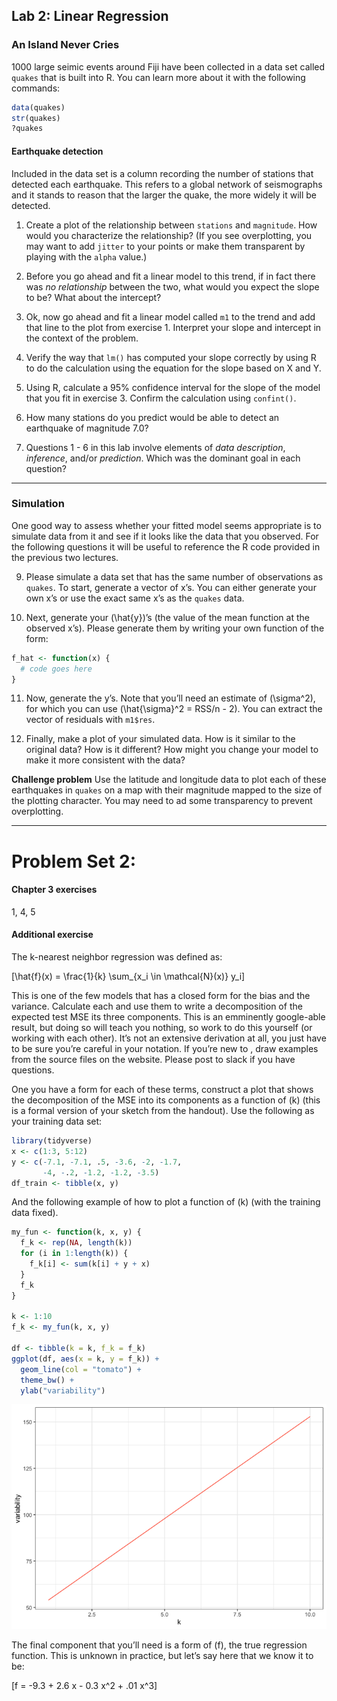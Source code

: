 
## Lab 2: Linear Regression

### An Island Never Cries

1000 large seimic events around Fiji have been collected in a data set
called `quakes` that is built into R. You can learn more about it with
the following commands:

``` r
data(quakes)
str(quakes)
?quakes
```

#### Earthquake detection

Included in the data set is a column recording the number of stations
that detected each earthquake. This refers to a global network of
seismographs and it stands to reason that the larger the quake, the more
widely it will be detected.

1.  Create a plot of the relationship between `stations` and
    `magnitude`. How would you characterize the relationship? (If you
    see overplotting, you may want to add `jitter` to your points or
    make them transparent by playing with the `alpha` value.)

2.  Before you go ahead and fit a linear model to this trend, if in fact
    there was *no relationship* between the two, what would you expect
    the slope to be? What about the intercept?

3.  Ok, now go ahead and fit a linear model called `m1` to the trend and
    add that line to the plot from exercise 1. Interpret your slope and
    intercept in the context of the problem.

4.  Verify the way that `lm()` has computed your slope correctly by
    using R to do the calculation using the equation for the slope based
    on X and Y.

5.  Using R, calculate a 95% confidence interval for the slope of the
    model that you fit in exercise 3. Confirm the calculation using
    `confint()`.

6.  How many stations do you predict would be able to detect an
    earthquake of magnitude 7.0?

7.  Questions 1 - 6 in this lab involve elements of *data description*,
    *inference*, and/or *prediction*. Which was the dominant goal in
    each question?

-----

### Simulation

One good way to assess whether your fitted model seems appropriate is to
simulate data from it and see if it looks like the data that you
observed. For the following questions it will be useful to reference the
R code provided in the previous two lectures.

9.  Please simulate a data set that has the same number of observations
    as `quakes`. To start, generate a vector of x’s. You can either
    generate your own x’s or use the exact same x’s as the `quakes`
    data.

10. Next, generate your \(\hat{y}\)’s (the value of the mean function at
    the observed x’s). Please generate them by writing your own function
    of the form:

<!-- end list -->

``` r
f_hat <- function(x) {
  # code goes here
}
```

11. Now, generate the y’s. Note that you’ll need an estimate of
    \(\sigma^2\), for which you can use \(\hat{\sigma}^2 = RSS/n - 2\).
    You can extract the vector of residuals with `m1$res`.

12. Finally, make a plot of your simulated data. How is it similar to
    the original data? How is it different? How might you change your
    model to make it more consistent with the data?

**Challenge problem** Use the latitude and longitude data to plot each
of these earthquakes in `quakes` on a map with their magnitude mapped to
the size of the plotting character. You may need to ad some transparency
to prevent overplotting.

-----

# Problem Set 2:

#### Chapter 3 exercises

1, 4, 5

#### Additional exercise

The k-nearest neighbor regression was defined as:

\[\hat{f}(x) = \frac{1}{k} \sum_{x_i \in \mathcal{N}(x)} y_i\]

This is one of the few models that has a closed form for the bias and
the variance. Calculate each and use them to write a decomposition of
the expected test MSE its three components. This is an emminently
google-able result, but doing so will teach you nothing, so work to do
this yourself (or working with each other). It’s not an extensive
derivation at all, you just have to be sure you’re careful in your
notation. If you’re new to , draw examples from the source files on the
website. Please post to slack if you have questions.

One you have a form for each of these terms, construct a plot that shows
the decomposition of the MSE into its components as a function of \(k\)
(this is a formal version of your sketch from the handout). Use the
following as your training data set:

``` r
library(tidyverse)
x <- c(1:3, 5:12)
y <- c(-7.1, -7.1, .5, -3.6, -2, -1.7,
       -4, -.2, -1.2, -1.2, -3.5)
df_train <- tibble(x, y)
```

And the following example of how to plot a function of \(k\) (with the
training data fixed).

``` r
my_fun <- function(k, x, y) {
  f_k <- rep(NA, length(k))
  for (i in 1:length(k)) {
    f_k[i] <- sum(k[i] + y + x)
  }
  f_k
}

k <- 1:10
f_k <- my_fun(k, x, y)

df <- tibble(k = k, f_k = f_k)
ggplot(df, aes(x = k, y = f_k)) +
  geom_line(col = "tomato") +
  theme_bw() +
  ylab("variability")
```

![](lab-02_files/figure-gfm/unnamed-chunk-4-1.png)<!-- -->

The final component that you’ll need is a form of \(f\), the true
regression function. This is unknown in practice, but let’s say here
that we know it to be:

\[f = -9.3 + 2.6 x - 0.3 x^2 + .01 x^3\]
